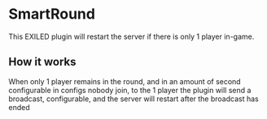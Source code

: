 # SmartRound
This EXILED plugin will restart the server if there is only 1 player in-game.


## How it works
When only 1 player remains in the round, and in an amount of second configurable in configs nobody join, to the 1 player the plugin will send a broadcast, configurable, and the server will restart after the broadcast has ended
